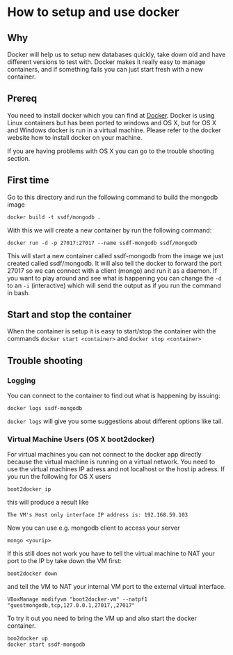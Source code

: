 # How to setup and use docker

## Why
Docker will help us to setup new databases quickly, take down old and have different versions to test with. Docker makes it really easy to manage containers, and if something fails you can just start fresh with a new container.

## Prereq
You need to install docker which you can find at [Docker]. Docker is using Linux containers but has been ported to windows and OS X, but for OS X and Windows docker is run in a virtual machine. Please refer to the docker website how to install docker on your machine.

If you are having problems with OS X you can go to the trouble shooting section.

## First time
Go to this directory and run the following command to build the mongodb image
```
docker build -t ssdf/mongodb .
```
With this we will create a new container by run the following command:
```
docker run -d -p 27017:27017 --name ssdf-mongodb ssdf/mongodb
```
This will start a new container called ssdf-mongodb from the image we just created called ssdf/mongodb. It will also tell the docker to forward the port 27017 so we can connect with a client (mongo) and run it as a daemon. If you want to play around and see what is happening you can change the `-d` to an `-i` (interactive) which will send the output as if you run the command in bash.

## Start and stop the container
When the container is setup it is easy to start/stop the container with the commands `docker start <container>` and `docker stop <container>`

## Trouble shooting

### Logging
You can connect to the container to find out what is happening by issuing:
```
docker logs ssdf-mongodb
```
`docker logs` will give you some suggestions about different options like tail.

### Virtual Machine Users (OS X boot2docker)
For virtual machines you can not connect to the docker app directly because the virtual machine is running on a virtual network. You need to use the virtual machines IP adress and not localhost or the host ip adress.
If you run the following for OS X users
```
boot2docker ip
```

this will produce a result like
```
The VM's Host only interface IP address is: 192.168.59.103
```
Now you can use e.g. mongodb client to access your server
```
mongo <yourip>
```

If this still does not work you have to tell the virtual machine to NAT your port to the IP by take down the VM first:
```
boot2docker down
```

and tell the VM to NAT your internal VM port to the external virtual interface.
```
VBoxManage modifyvm "boot2docker-vm" --natpf1 "guestmongodb,tcp,127.0.0.1,27017,,27017"
```

To try it out you need to bring the VM up and also start the docker container.
```
boo2docker up
docker start ssdf-mongodb
```

[Docker]: http://docker.io

